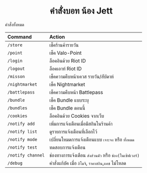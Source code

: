 <h1 align="center">คำสั่งบอท น้อง Jett</h1>
คำสั่งทั้งหมด

| Command                       | Action                                                                                                     |
| :---------------------------- | :--------------------------------------------------------------------------------------------------------- |
| `/store`  | เช็คร้านค้ารายวัน |
| `/point`  | เช็ค Valo-Point |
| `/login`  | ล็อคอินด้วย Riot ID |
| `/logout`  | ล็อคเอาท์ Riot ID |
| `/misson`  | เช็คความคืบหน้าเควส รายวัน/สัปดาห์ |
| `/nightmarket`  | เช็ค Nightmarket |
| `/battlepass`  | เช็คความคืบหน้า Battlepass |
| `/bundle`  | เช็ค Bundle แบบระบุ |
| `/bundles`  | เช็ค Bundle ตอนนี้ |
| `/cookies`  | ล็อคอินด้วย Cookies จากเว็บ |
| `/notify add`  | เพิ่มการแจ้งเตือนเมื่อมีสกินในร้านค้า |
| `/notify list`  | ดูรายการแจ้งเตือนที่เลือกไว้ |
| `/notify mode`  | เปลี่ยนโหมดการแจ้งเตือนแบบ `เจาะจง` หรือ `ทั้งหมด` |
| `/notify test`  | ทดสอบการแจ้งเตือน |
| `/notify channel`  | ช่องทางการแจ้งเตือน `ส่งส่วนตัว` หรือ `ช่อง(ในเซิฟเวอร์)` |
| `/debug`  | คำสั่งแก้บัค เมื่อ `อิโมจิ`, `ราคาสกิน`,`แคช` ไม่โหลด |
